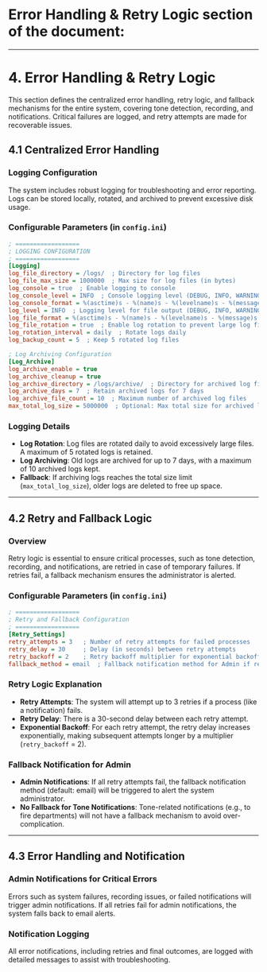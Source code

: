 # **Error Handling & Retry Logic** section of the document:

---

# **4. Error Handling & Retry Logic**

This section defines the centralized error handling, retry logic, and fallback mechanisms for the entire system, covering tone detection, recording, and notifications. Critical failures are logged, and retry attempts are made for recoverable issues.

## **4.1 Centralized Error Handling**

### **Logging Configuration**
The system includes robust logging for troubleshooting and error reporting. Logs can be stored locally, rotated, and archived to prevent excessive disk usage.

### **Configurable Parameters (in `config.ini`)**
```ini
; ==================
; LOGGING CONFIGURATION
; ==================
[Logging]
log_file_directory = /logs/  ; Directory for log files
log_file_max_size = 1000000  ; Max size for log files (in bytes)
log_console = true  ; Enable logging to console
log_console_level = INFO  ; Console logging level (DEBUG, INFO, WARNING, ERROR, CRITICAL)
log_console_format = %(asctime)s - %(name)s - %(levelname)s - %(message)s
log_level = INFO  ; Logging level for file output (DEBUG, INFO, WARNING, ERROR, CRITICAL)
log_file_format = %(asctime)s - %(name)s - %(levelname)s - %(message)s
log_file_rotation = true  ; Enable log rotation to prevent large log files
log_rotation_interval = daily  ; Rotate logs daily
log_backup_count = 5  ; Keep 5 rotated log files

; Log Archiving Configuration
[Log_Archive]
log_archive_enable = true
log_archive_cleanup = true
log_archive_directory = /logs/archive/  ; Directory for archived log files
log_archive_days = 7  ; Retain archived logs for 7 days
log_archive_file_count = 10  ; Maximum number of archived log files
max_total_log_size = 5000000  ; Optional: Max total size for archived logs (in bytes)
```

### **Logging Details**
- **Log Rotation**: Log files are rotated daily to avoid excessively large files. A maximum of 5 rotated logs is retained.
- **Log Archiving**: Old logs are archived for up to 7 days, with a maximum of 10 archived logs kept.
- **Fallback**: If archiving logs reaches the total size limit (`max_total_log_size`), older logs are deleted to free up space.

---

## **4.2 Retry and Fallback Logic**

### **Overview**
Retry logic is essential to ensure critical processes, such as tone detection, recording, and notifications, are retried in case of temporary failures. If retries fail, a fallback mechanism ensures the administrator is alerted.

### **Configurable Parameters (in `config.ini`)**
```ini
; ==================
; Retry and Fallback Configuration
; ==================
[Retry_Settings]
retry_attempts = 3   ; Number of retry attempts for failed processes
retry_delay = 30     ; Delay (in seconds) between retry attempts
retry_backoff = 2    ; Retry backoff multiplier for exponential backoff
fallback_method = email  ; Fallback notification method for Admin if retries fail
```

### **Retry Logic Explanation**
- **Retry Attempts**: The system will attempt up to 3 retries if a process (like a notification) fails.
- **Retry Delay**: There is a 30-second delay between each retry attempt.
- **Exponential Backoff**: For each retry attempt, the retry delay increases exponentially, making subsequent attempts longer by a multiplier (`retry_backoff` = 2).
  
### **Fallback Notification for Admin**
- **Admin Notifications**: If all retry attempts fail, the fallback notification method (default: email) will be triggered to alert the system administrator.
- **No Fallback for Tone Notifications**: Tone-related notifications (e.g., to fire departments) will not have a fallback mechanism to avoid over-complication.

---

## **4.3 Error Handling and Notification**

### **Admin Notifications for Critical Errors**
Errors such as system failures, recording issues, or failed notifications will trigger admin notifications. If all retries fail for admin notifications, the system falls back to email alerts.

### **Notification Logging**
All error notifications, including retries and final outcomes, are logged with detailed messages to assist with troubleshooting.



